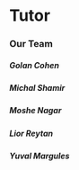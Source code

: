 # Tutor

### Our Team
##### Golan Cohen
##### Michal Shamir
##### Moshe Nagar
##### Lior Reytan
##### Yuval Margules
